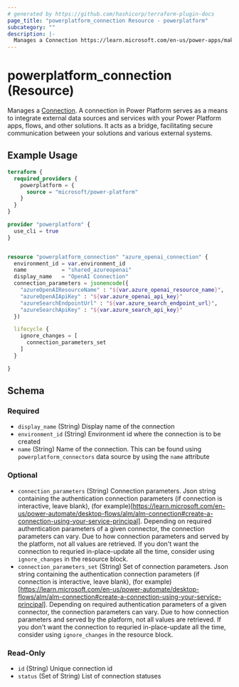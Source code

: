 ```yaml
---
# generated by https://github.com/hashicorp/terraform-plugin-docs
page_title: "powerplatform_connection Resource - powerplatform"
subcategory: ""
description: |-
  Manages a Connection https://learn.microsoft.com/en-us/power-apps/maker/canvas-apps/add-manage-connections. A connection in Power Platform serves as a means to integrate external data sources and services with your Power Platform apps, flows, and other solutions. It acts as a bridge, facilitating secure communication between your solutions and various external systems.
---
```


# powerplatform_connection (Resource)

Manages a [Connection](https://learn.microsoft.com/en-us/power-apps/maker/canvas-apps/add-manage-connections). A connection in Power Platform serves as a means to integrate external data sources and services with your Power Platform apps, flows, and other solutions. It acts as a bridge, facilitating secure communication between your solutions and various external systems.

## Example Usage

```terraform
terraform {
  required_providers {
    powerplatform = {
      source = "microsoft/power-platform"
    }
  }
}

provider "powerplatform" {
  use_cli = true
}


resource "powerplatform_connection" "azure_openai_connection" {
  environment_id = var.environment_id
  name           = "shared_azureopenai"
  display_name   = "OpenAI Connection"
  connection_parameters = jsonencode({
    "azureOpenAIResourceName" : "${var.azure_openai_resource_name}",
    "azureOpenAIApiKey" : "${var.azure_openai_api_key}"
    "azureSearchEndpointUrl" : "${var.azure_search_endpoint_url}",
    "azureSearchApiKey" : "${var.azure_search_api_key}"
  })

  lifecycle {
    ignore_changes = [
      connection_parameters_set
    ]
  }

}
```

<!-- schema generated by tfplugindocs -->
## Schema

### Required

- `display_name` (String) Display name of the connection
- `environment_id` (String) Environment id where the connection is to be created
- `name` (String) Name of the connection. This can be found using `powerplatform_connectors` data source by using the `name` attribute

### Optional

- `connection_parameters` (String) Connection parameters. Json string containing the authentication connection parameters (if connection is interactive, leave blank), (for example)[https://learn.microsoft.com/en-us/power-automate/desktop-flows/alm/alm-connection#create-a-connection-using-your-service-principal]. Depending on required authentication parameters of a given connector, the connection parameters can vary. Due to how connection parameters and served by the platform, not all values are retrieved. If you don't want the connection to requried in-place-update all the time, consider using `ignore_changes` in the resource block.
- `connection_parameters_set` (String) Set of connection parameters. Json string containing the authentication connection parameters (if connection is interactive, leave blank), (for example)[https://learn.microsoft.com/en-us/power-automate/desktop-flows/alm/alm-connection#create-a-connection-using-your-service-principal]. Depending on required authentication parameters of a given connector, the connection parameters can vary. Due to how connection parameters and served by the platform, not all values are retrieved. If you don't want the connection to requried in-place-update all the time, consider using `ignore_changes` in the resource block.

### Read-Only

- `id` (String) Unique connection id
- `status` (Set of String) List of connection statuses
